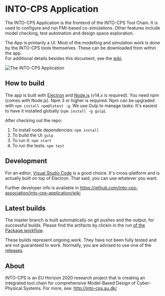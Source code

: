 # INTO-CPS Application

The INTO-CPS Application is the frontend of the INTO-CPS Tool Chain. It is used
to configure and run FMI-based co-simulations. Other features include model
checking, test automation and design space exploration.

The App is primarily a UI. Most of the modelling and simulation work is done by
the INTO-CPS tools themselves. These can be downloaded from within the app.  
For additional details besides this document, see the [wiki](https://github.com/INTO-CPS-Association/into-cps-application/wiki).

![The INTO-CPS Application](src/resources/screenshot.png?raw=true "The INTO-CPS App")

## How to build

The app is built with [Electron](http://electron.atom.io/) and
[Node.js](https://nodejs.org/) (v14.x is required). You need npm (comes with Node.js). Npm 3 or higher is required. Npm
can be upgraded with `npm install npm@latest -g`. We use Gulp to manage tasks. It's easiest to have it installed globally (`npm install -g gulp`).

After checking out the repo:

1. To install node dependencies: `npm install`
2. To build the UI: `gulp`
3. To run it: `npm start`
4. To run the tests: `npm test`

## Development

For an editor, [Visual Studio Code](https://code.visualstudio.com/) is a good choice. It's
cross-platform and is actually built on top of Electron. That said, you can use
whatever you want.

Further developer info is available in <https://github.com/into-cps-association/into-cps-application/wiki>

## Latest builds

The master branch is built automatically on git pushes and the output, for
successful builds. Please find the artifacts by clickin in the run [of the Package workflow](https://github.com/INTO-CPS-Association/into-cps-application/actions?query=workflow%3APackage).

These builds represent ongoing work. They have not been fully tested and are
not guaranteed to work. Normally, you are advised to use one of the
[releases](https://github.com/INTO-CPS-Association/into-cps-application/releases).

## About

INTO-CPS is an EU Horizon 2020 research project that is creating an integrated
tool chain for comprehensive Model-Based Design of Cyber-Physical Systems.  For
more, see: <http://into-cps.au.dk/>
